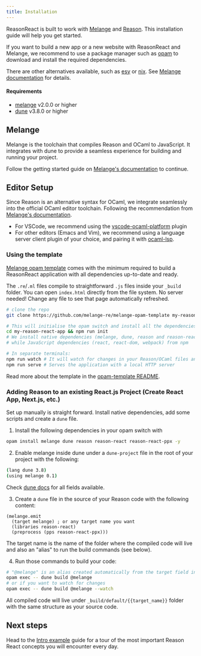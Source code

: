 ```yaml
---
title: Installation
---
```


ReasonReact is built to work with [Melange](https://melange.re/) and [Reason](https://reasonml.github.io/). This installation guide will help you get started.

If you want to build a new app or a new website with ReasonReact and Melange, we recommend to use a package manager such as [opam](https://opam.ocaml.org/) to download and install the required dependencies.

There are other alternatives available, such as [esy](https://esy.sh/) or [nix](https://nixos.org/). See [Melange documentation](https://melange.re/v2.0.0/getting-started/#alternative-package-managers-experimental) for details.

#### Requirements

- [melange](https://opam.ocaml.org/packages/melange) v2.0.0 or higher
- [dune](https://opam.ocaml.org/packages/dune/) v3.8.0 or higher

## Melange

Melange is the toolchain that compiles Reason and OCaml to JavaScript. It integrates with dune to provide a seamless experience for building and running your project.

Follow the getting started guide on [Melange's documentation](https://melange.re/v2.0.0/getting-started/) to continue.

## Editor Setup

Since Reason is an alternative syntax for OCaml, we integrate seamlessly into the official OCaml editor toolchain. Following the recommendation from [Melange's documentation](https://melange.re/v2.0.0/getting-started/#editor-integration).

- For VSCode, we recommend using the [vscode-ocaml-platform](https://github.com/ocamllabs/vscode-ocaml-platform) plugin
- For other editors (Emacs and Vim), we recommend using a language server client plugin of your choice, and pairing it with [ocaml-lsp](https://github.com/ocaml/ocaml-lsp).

### Using the template

[Melange opam template](https://github.com/melange-re/melange-opam-template) comes with the minimum required to build a ReasonReact application with all dependencies up-to-date and ready.

The `.re`/`.ml` files compile to straightforward `.js` files inside your `_build` folder. You can open `index.html` directly from the file system. No server needed! Change any file to see that page automatically refreshed.

```sh
# clone the repo
git clone https://github.com/melange-re/melange-opam-template my-reason-react-app

# This will initialise the opam switch and install all the dependencies (from both opam and npm)
cd my-reason-react-app && npm run init
# We install native dependencies (melange, dune, reason and reason-react) from opam
# while JavaScript dependencies (react, react-dom, webpack) from npm

# In separate terminals:
npm run watch # It will watch for changes in your Reason/OCaml files and compile them to JavaScript
npm run serve # Serves the application with a local HTTP server
```

Read more about the template in the [opam-template README](https://github.com/melange-re/melange-opam-template).

### Adding Reason to an existing React.js Project (Create React App, Next.js, etc.)

Set up manually is straight forward. Install native dependencies, add some scripts and create a `dune` file.

1. Install the following dependencies in your opam switch with

```sh
opam install melange dune reason reason-react reason-react-ppx -y
```

2. Enable melange inside dune under a `dune-project` file in the root of your project with the following:
```sh
(lang dune 3.8)
(using melange 0.1)
```

Check [dune docs](https://dune.readthedocs.io/en/latest/melange.html) for all fields available.

3. Create a `dune` file in the source of your Reason code with the following content:

```dune
(melange.emit
  (target melange) ; or any target name you want
  (libraries reason-react)
  (preprocess (pps reason-react-ppx)))
```

The target name is the name of the folder where the compiled code will live and also an "alias" to run the build commands (see below).

4. Run those commands to build your code:

```sh
# "@melange" is an alias created automatically from the target field in the dune file
opam exec -- dune build @melange
# or if you want to watch for changes
opam exec -- dune build @melange --watch
```

All compiled code will live under `_build/default/{{target_name}}` folder with the same structure as your source code.

## Next steps
Head to the [Intro example](intro-example.md) guide for a tour of the most important Reason React concepts you will encounter every day.
